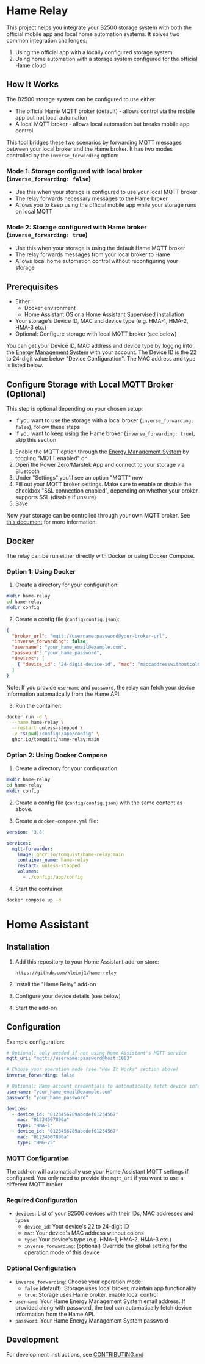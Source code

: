 # Hame Relay

This project helps you integrate your B2500 storage system with both the official mobile app and local home automation systems. It solves two common integration challenges:

1. Using the official app with a locally configured storage system
2. Using home automation with a storage system configured for the official Hame cloud

## How It Works

The B2500 storage system can be configured to use either:
- The official Hame MQTT broker (default) - allows control via the mobile app but not local automation
- A local MQTT broker - allows local automation but breaks mobile app control

This tool bridges these two scenarios by forwarding MQTT messages between your local broker and the Hame broker. It has two modes controlled by the `inverse_forwarding` option:

### Mode 1: Storage configured with local broker (`inverse_forwarding: false`)
- Use this when your storage is configured to use your local MQTT broker
- The relay forwards necessary messages to the Hame broker
- Allows you to keep using the official mobile app while your storage runs on local MQTT

### Mode 2: Storage configured with Hame broker (`inverse_forwarding: true`)
- Use this when your storage is using the default Hame MQTT broker
- The relay forwards messages from your local broker to Hame
- Allows local home automation control without reconfiguring your storage

## Prerequisites

- Either:
  - Docker environment
  - Home Assistant OS or a Home Assistant Supervised installation
- Your storage's Device ID, MAC and device type (e.g. HMA-1, HMA-2, HMA-3 etc.)
- Optional: Configure storage with local MQTT broker (see below)

You can get your Device ID, MAC address and device type by logging into the [Energy Management System](https://eu.hamedata.com/app/AfterSales/login.html) with your account. The Device ID is the 22 to 24-digit value below "Device Configuration". The MAC address and type is listed below.

## Configure Storage with Local MQTT Broker (Optional)

This step is optional depending on your chosen setup:
- If you want to use the storage with a local broker (`inverse_forwarding: false`), follow these steps
- If you want to keep using the Hame broker (`inverse_forwarding: true`), skip this section

1. Enable the MQTT option through the [Energy Management System](https://eu.hamedata.com/app/AfterSales/login.html) by toggling "MQTT enabled" on
2. Open the Power Zero/Marstek App and connect to your storage via Bluetooth
3. Under "Settings" you'll see an option "MQTT" now
4. Fill out your MQTT broker settings. Make sure to enable or disable the checkbox "SSL connection enabled", depending on whether your broker supports SSL (disable if unsure)
5. Save

Now your storage can be controlled through your own MQTT broker. See [this document](https://eu.hamedata.com/ems/mqtt/index.html?version=2) for more information.

## Docker

The relay can be run either directly with Docker or using Docker Compose.

### Option 1: Using Docker

1. Create a directory for your configuration:
```bash
mkdir hame-relay
cd hame-relay
mkdir config
```

2. Create a config file (`config/config.json`):
```json
{
  "broker_url": "mqtt://username:password@your-broker-url",
  "inverse_forwarding": false,
  "username": "your_hame_email@example.com",
  "password": "your_hame_password",
  "devices": [
    { "device_id": "24-digit-device-id", "mac": "maccaddresswithoutcolons", "type": "HMA-1" }
  ]
}
```
Note: If you provide `username` and `password`, the relay can fetch your device information automatically from the Hame API.

3. Run the container:
```bash
docker run -d \
  --name hame-relay \
  --restart unless-stopped \
  -v "$(pwd)/config:/app/config" \
  ghcr.io/tomquist/hame-relay:main
```

### Option 2: Using Docker Compose

1. Create a directory for your configuration:
```bash
mkdir hame-relay
cd hame-relay
mkdir config
```

2. Create a config file (`config/config.json`) with the same content as above.

3. Create a `docker-compose.yml` file:
```yaml
version: '3.8'

services:
  mqtt-forwarder:
    image: ghcr.io/tomquist/hame-relay:main
    container_name: hame-relay
    restart: unless-stopped
    volumes:
      - ./config:/app/config
```

4. Start the container:
```bash
docker compose up -d
```

# Home Assistant

## Installation

1. Add this repository to your Home Assistant add-on store:
   ```
   https://github.com/kleimj1/hame-relay
   ```

2. Install the "Hame Relay" add-on
3. Configure your device details (see below)
4. Start the add-on

## Configuration

Example configuration:

```yaml
# Optional: only needed if not using Home Assistant's MQTT service
mqtt_uri: "mqtt://username:password@host:1883"

# Choose your operation mode (see "How It Works" section above)
inverse_forwarding: false

# Optional: Hame account credentials to automatically fetch device information
username: "your_hame_email@example.com"
password: "your_hame_password"

devices:
  - device_id: "0123456789abcdef01234567"
    mac: "01234567890a"
    type: "HMA-1"
  - device_id: "0123456789abcdef01234567"
    mac: "01234567890a"
    type: "HMG-25"
```

### MQTT Configuration

The add-on will automatically use your Home Assistant MQTT settings if configured. You only need to provide the `mqtt_uri` if you want to use a different MQTT broker.

### Required Configuration

- `devices`: List of your B2500 devices with their IDs, MAC addresses and types
  - `device_id`: Your device's 22 to 24-digit ID
  - `mac`: Your device's MAC address without colons
  - `type`: Your device's type (e.g. HMA-1, HMA-2, HMA-3 etc.)
  - `inverse_forwarding`: (optional) Override the global setting for the operation mode of this device

### Optional Configuration

- `inverse_forwarding`: Choose your operation mode:
  - `false` (default): Storage uses local broker, maintain app functionality
  - `true`: Storage uses Hame broker, enable local control
- `username`: Your Hame Energy Management System email address. If provided along with password, 
  the tool can automatically fetch device information from the Hame API.
- `password`: Your Hame Energy Management System password

## Development

For development instructions, see [CONTRIBUTING.md](CONTRIBUTING.md)
